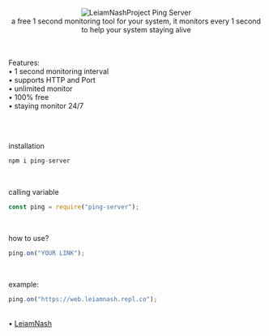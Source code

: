 <p align="center">
  
<img src="https://i.imgur.com/BbHx4kE.jpg" alt="LeiamNashProject">
  Ping Server <br> a free 1 second monitoring tool for your system, it monitors every 1 second to help your system staying alive </p>
  <br> <br> Features:<br>• 1 second monitoring interval<br>• supports HTTP and Port<br>• unlimited monitor<br>• 100% free<br>• staying monitor 24/7
  
  <br> <br>

installation
```js
npm i ping-server
```

<br>
  
calling variable
```js
const ping = require("ping-server");
```

<br>

how to use?
```js
ping.on("YOUR LINK");
```

<br>

example:
```js
ping.on("https://web.leiamnash.repl.co");
```

<br> • [LeiamNash](https://www.facebook.com/LeiamNashRebrth)
